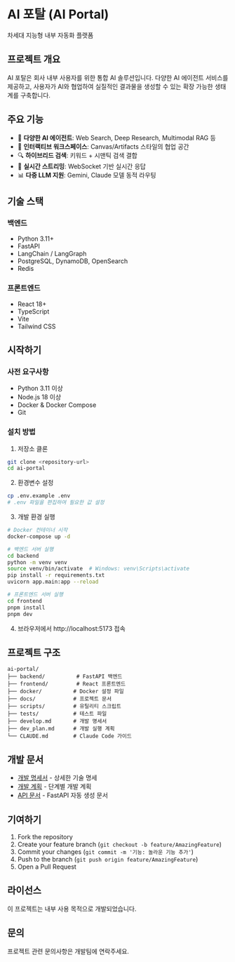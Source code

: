 # AI 포탈 (AI Portal)

차세대 지능형 내부 자동화 플랫폼

## 프로젝트 개요

AI 포탈은 회사 내부 사용자를 위한 통합 AI 솔루션입니다. 다양한 AI 에이전트 서비스를 제공하고, 사용자가 AI와 협업하여 실질적인 결과물을 생성할 수 있는 확장 가능한 생태계를 구축합니다.

## 주요 기능

- 🤖 **다양한 AI 에이전트**: Web Search, Deep Research, Multimodal RAG 등
- 🎨 **인터랙티브 워크스페이스**: Canvas/Artifacts 스타일의 협업 공간
- 🔍 **하이브리드 검색**: 키워드 + 시맨틱 검색 결합
- 🚀 **실시간 스트리밍**: WebSocket 기반 실시간 응답
- 📊 **다중 LLM 지원**: Gemini, Claude 모델 동적 라우팅

## 기술 스택

### 백엔드
- Python 3.11+
- FastAPI
- LangChain / LangGraph
- PostgreSQL, DynamoDB, OpenSearch
- Redis

### 프론트엔드
- React 18+
- TypeScript
- Vite
- Tailwind CSS

## 시작하기

### 사전 요구사항

- Python 3.11 이상
- Node.js 18 이상
- Docker & Docker Compose
- Git

### 설치 방법

1. 저장소 클론
```bash
git clone <repository-url>
cd ai-portal
```

2. 환경변수 설정
```bash
cp .env.example .env
# .env 파일을 편집하여 필요한 값 설정
```

3. 개발 환경 실행
```bash
# Docker 컨테이너 시작
docker-compose up -d

# 백엔드 서버 실행
cd backend
python -m venv venv
source venv/bin/activate  # Windows: venv\Scripts\activate
pip install -r requirements.txt
uvicorn app.main:app --reload

# 프론트엔드 서버 실행
cd frontend
pnpm install
pnpm dev
```

4. 브라우저에서 http://localhost:5173 접속

## 프로젝트 구조

```
ai-portal/
├── backend/          # FastAPI 백엔드
├── frontend/         # React 프론트엔드
├── docker/          # Docker 설정 파일
├── docs/            # 프로젝트 문서
├── scripts/         # 유틸리티 스크립트
├── tests/           # 테스트 파일
├── develop.md       # 개발 명세서
├── dev_plan.md      # 개발 실행 계획
└── CLAUDE.md        # Claude Code 가이드
```

## 개발 문서

- [개발 명세서](./develop.md) - 상세한 기술 명세
- [개발 계획](./dev_plan.md) - 단계별 개발 계획
- [API 문서](http://localhost:8000/docs) - FastAPI 자동 생성 문서

## 기여하기

1. Fork the repository
2. Create your feature branch (`git checkout -b feature/AmazingFeature`)
3. Commit your changes (`git commit -m '기능: 놀라운 기능 추가'`)
4. Push to the branch (`git push origin feature/AmazingFeature`)
5. Open a Pull Request

## 라이선스

이 프로젝트는 내부 사용 목적으로 개발되었습니다.

## 문의

프로젝트 관련 문의사항은 개발팀에 연락주세요.